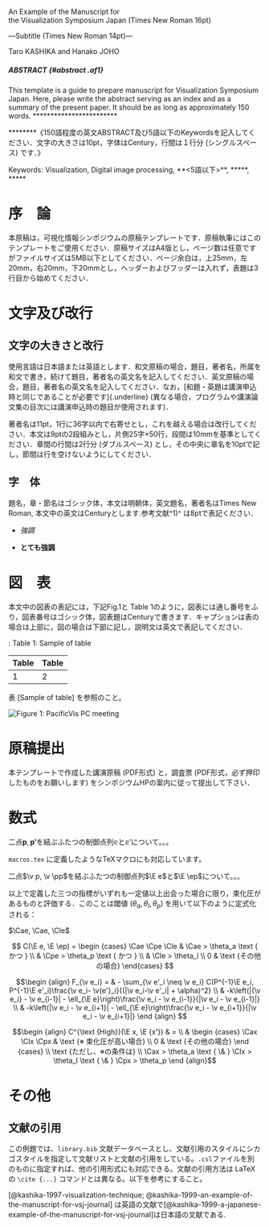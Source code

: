 An Example of the Manuscript for\
the Visualization Symposium Japan (Times New Roman 16pt)

―Subtitle (Times New Roman 14pt)―

Taro KASHIKA and Hanako JOHO

##### ABSTRACT {#abstract .af1}

This template is a guide to prepare manuscript for Visualization
Symposium Japan. Here, please write the abstract serving as an index and
as a summary of the present paper. It should be as long as approximately
150 words. \*\*\*\*\*\*\*\*\*\*\*\*\*\*\*\*\*\*\*\*\*\*\*\*

\*\*\*\*\*\*\*\*《150語程度の英文ABSTRACT及び5語以下のKeywordsを記入してください．文字の大きさは10pt，字体はCentury，行間は１行分
(シングルスペース) です．》

Keywords: Visualization, Digital image processing,
\*\*\<5語以下\>\*\*, \*\*\*\*\*, \*\*\*\*\*

# 序　論

本原稿は，可視化情報シンポジウムの原稿テンプレートです．原稿執筆にはこのテンプレートをご使用ください．原稿サイズはA4版とし，ページ数は任意ですがファイルサイズは5MB以下としてください．ページ余白は，上25mm，左20mm，右20mm，下20mmとし，ヘッダーおよびフッダーは入れず，表題は3行目から始めてください．

# 文字及び改行

## 文字の大きさと改行

使用言語は日本語または英語とします．和文原稿の場合，題目，著者名，所属を和文で書き，続けて題目，著者名の英文名を記入してください．英文原稿の場合，題目，著者名の英文名を記入してください．なお，[和題・英題は講演申込時と同じであることが必要です]{.underline}
(異なる場合，プログラムや講演論文集の目次には講演申込時の題目が使用されます)．

著者名は11pt，1行に36字以内で右寄せとし，これを越える場合は改行してください．本文は9ptの2段組みとし，片側25字×50行，段間は10mmを基準としてください．章間の行間は2行分
(ダブルスペース)
とし，その中央に章名を10ptで記し，節間は行を空けないようにしてください．

## 字　体

題名，章・節名はゴシック体，本文は明朝体，英文題名，著者名はTimes New
Roman, 本文中の英文はCenturyとします.参考文献^1)^ は8ptで表記ください．

- *強調*

- **とても強調**

# 図　表

本文中の図表の表記には，下記Fig.1と Table
1のように，図表には通し番号をふり，図表番号はゴシック体，図表題はCenturyで書きます．キャプションは表の場合は上部に，図の場合は下部に記し，説明文は英文で表記してください．

  : Table 1: Sample of table

  Table            | Table
  :--------------- | :---------------
  1                | 2

表 [Sample of table] を参照のこと。

![Figure 1: PacificVis PC meeting](md/pvis-party.jpg)

# 原稿提出

本テンプレートで作成した講演原稿 (PDF形式) と，調査票
(PDF形式，必ず押印したものをお願いします)
をシンポジウムHPの案内に従って提出して下さい．

# 数式

二点$\mathbf p, \mathbf {p'}$を結ぶふたつの制御点列$\mathbb{e}$と$\mathbb {e'}$について。。。

`macros.tex` に定義したようなTeXマクロにも対応しています。

二点$\v p, \v \pp$を結ぶふたつの制御点列$\E e$と$\E \ep$について。。。

以上で定義した三つの指標がいずれも一定値以上出会った場合に限り，束化圧があるものと評価する．このことは閾値 ($\theta_a, \theta_l, \theta_p$) を用いて以下のように定式化される：

$\Cae, \Cae, \Cle$

$$
C(\E e, \E \ep) =
\begin {cases}
\Cae \Cpe \Cle & \Cae > \theta_a \text { かつ } \\
               & \Cpe > \theta_p \text { かつ } \\
               & \Cle > \theta_l \\
0              & \text {その他の場合}
\end{cases}
$$

$$\begin {align}
F_{\v e_i} =
  & - \sum_{\v e'_i \neq \v e_i} C(P^{-1}\E e_i, P^{-1}\E e'_i)\frac{\v e_i- \v{e'}_i}{(|\v e_i-\v e'_i| + \alpha)^2} \\
  & -k\left(|{\v e_i} - \v e_{i-1}| - \ell_{\E e}\right)\frac{\v e_i - \v e_{i-1}}{|\v e_i - \v e_{i-1}|} \\
  & -k\left(|\v e_i - \v e_{i+1}| - \ell_{\E e}\right)\frac{\v e_i - \v e_{i+1}}{|\v e_i - \v e_{i+1}|}
\end {align}
$$

$$\begin {align}
C^{\text {High}}(\E x, \E {x'}) & = \\
& \begin {cases}
\Cax \Clx \Cpx & \text {※ 束化圧が高い場合} \\
0 & \text {その他の場合}
\end {cases} \\
\text {ただし、※の条件は} \\
    \Cax > \theta_a \text { \& }
    \Clx > \theta_l \text { \& }
    \Cpx > \theta_p
\end {align}$$

# その他

## 文献の引用

この例題では、`library.bib` 文献データベースとし、文献引用のスタイルにシカゴスタイルを指定して文献リストと文献の引用をしている。`.csl`ファイルを別のものに指定すれば、他の引用形式にも対応できる。文献の引用方法は LaTeX の `\cite {...}` コマンドとは異なる。以下を参考にすること。

[@kashika-1997-visualization-technique; @kashika-1999-an-example-of-the-manuscript-for-vsj-journal] は英語の文献で[@kashika-1999-a-japanese-example-of-the-manuscript-for-vsj-journal]は日本語の文献である.
